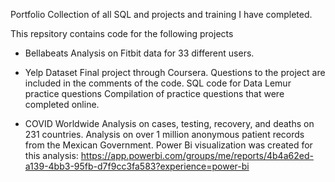 
Portfolio
Collection of all SQL and  projects and training I have completed.

This repsitory contains code for the following projects

* Bellabeats
  Analysis on Fitbit data for 33 different users.

* Yelp Dataset
  Final project through Coursera. Questions to the project are included in the comments of the code.
  SQL code for Data Lemur practice questions
  Compilation of practice questions that were completed online.

* COVID Worldwide
  Analysis on cases, testing, recovery, and deaths on 231 countries.
  Analysis on over 1 million anonymous patient records from the Mexican Government.
  Power Bi visualization was created for this analysis: https://app.powerbi.com/groups/me/reports/4b4a62ed-a139-4bb3-95fb-d7f9cc3fa583?experience=power-bi
